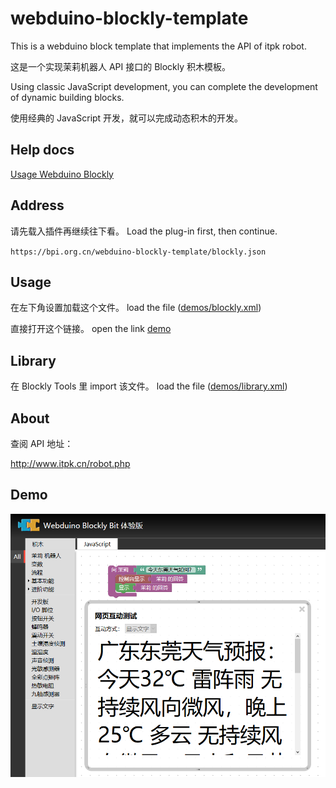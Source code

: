 # webduino-blockly-template

This is a webduino block template that implements the API of itpk robot.

这是一个实现茉莉机器人 API 接口的 Blockly 积木模板。

Using classic JavaScript development, you can complete the development of dynamic building blocks.

使用经典的 JavaScript 开发，就可以完成动态积木的开发。

## Help docs

[Usage Webduino Blockly]()

## Address

请先载入插件再继续往下看。
Load the plug-in first, then continue.

`https://bpi.org.cn/webduino-blockly-template/blockly.json`

## Usage

在左下角设置加载这个文件。
load the file ([demos/blockly.xml](demos/blockly.xml))

直接打开这个链接。
open the link [demo](https://bit.webduino.com.cn/blockly/?demo=demo-area-01#qZzEr63j6W)

## Library

在 Blockly Tools 里 import 该文件。
load the file ([demos/library.xml](demos/library.xml))

## About

查阅 API 地址：

http://www.itpk.cn/robot.php

## Demo

![demo](demo.png)
